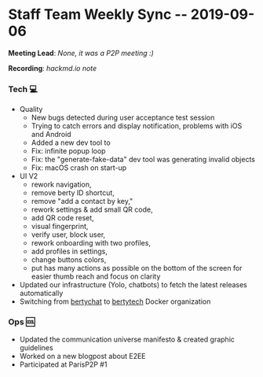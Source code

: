 # Staff Team Weekly Sync -- 2019-09-06

**Meeting Lead**: _None, it was a P2P meeting :)_

**Recording**: _hackmd.io note_

### Tech :computer:

* Quality
    * New bugs detected during user acceptance test session
    * Trying to catch errors and display notification, problems with iOS and Android
    * Added a new dev tool to 
    * Fix: infinite popup loop
    * Fix: the "generate-fake-data" dev tool was generating invalid objects
    * Fix: macOS crash on start-up
* UI V2 
    * rework navigation, 
    * remove berty ID shortcut,
    * remove "add a contact by key,"
    * rework settings & add small QR code,
    * add QR code reset, 
    * visual fingerprint, 
    * verify user, block user, 
    * rework onboarding with two profiles, 
    * add profiles in settings,
    * change buttons colors, 
    * put has many actions as possible on the bottom of the screen for easier thumb reach and focus on clarity
* Updated our infrastructure (Yolo, chatbots) to fetch the latest releases automatically
* Switching from [bertychat](https://hub.docker.com/u/bertychat) to [bertytech](https://hub.docker.com/u/bertytech) Docker organization
 
### Ops :cool: 

* Updated the communication universe manifesto & created graphic guidelines
* Worked on a new blogpost about E2EE
* Participated at ParisP2P #1
